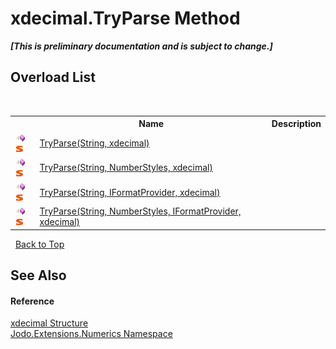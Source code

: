 # xdecimal.TryParse Method 
 _**\[This is preliminary documentation and is subject to change.\]**_


## Overload List
&nbsp;<table><tr><th></th><th>Name</th><th>Description</th></tr><tr><td>![Public method](media/pubmethod.gif "Public method")![Static member](media/static.gif "Static member")</td><td><a href="M_Jodo_Extensions_Numerics_xdecimal_TryParse">TryParse(String, xdecimal)</a></td><td /></tr><tr><td>![Public method](media/pubmethod.gif "Public method")![Static member](media/static.gif "Static member")</td><td><a href="M_Jodo_Extensions_Numerics_xdecimal_TryParse_1">TryParse(String, NumberStyles, xdecimal)</a></td><td /></tr><tr><td>![Public method](media/pubmethod.gif "Public method")![Static member](media/static.gif "Static member")</td><td><a href="M_Jodo_Extensions_Numerics_xdecimal_TryParse_3">TryParse(String, IFormatProvider, xdecimal)</a></td><td /></tr><tr><td>![Public method](media/pubmethod.gif "Public method")![Static member](media/static.gif "Static member")</td><td><a href="M_Jodo_Extensions_Numerics_xdecimal_TryParse_2">TryParse(String, NumberStyles, IFormatProvider, xdecimal)</a></td><td /></tr></table>&nbsp;
<a href="#xdecimal.tryparse-method">Back to Top</a>

## See Also


#### Reference
<a href="T_Jodo_Extensions_Numerics_xdecimal">xdecimal Structure</a><br /><a href="N_Jodo_Extensions_Numerics">Jodo.Extensions.Numerics Namespace</a><br />